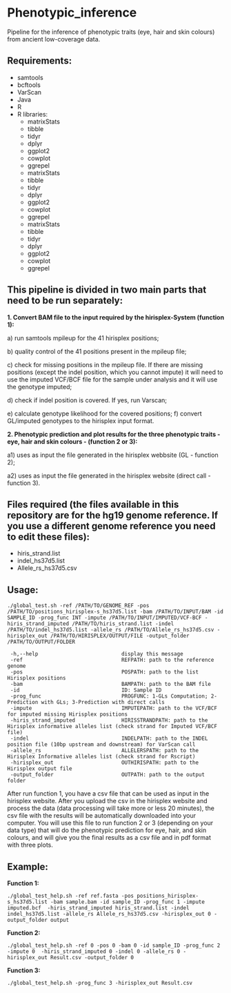 # Phenotypic_inference

Pipeline for the inference of phenotypic traits (eye, hair and skin colours) from ancient low-coverage data.

**Requirements:**
-------------------------------------------------------------------------------------
* samtools
* bcftools
* VarScan
* Java
* R
* R libraries:
  * matrixStats
  * tibble
  * tidyr
  * dplyr
  * ggplot2
  * cowplot
  * ggrepel
  * matrixStats
  * tibble
  * tidyr
  * dplyr
  * ggplot2
  * cowplot
  * ggrepel
  * matrixStats
  * tibble
  * tidyr
  * dplyr
  * ggplot2
  * cowplot
  * ggrepel

**This pipeline is divided in two main parts that need to be run separately:**
-------------------------------------------------------------------------------------

**1. Convert BAM file to the input required by the hirisplex-System (function 1):**

  a) run samtools mpileup for the 41 hirisplex positions;
  
  b) quality control of the 41 positions present in the mpileup file;
  
  c) check for missing positions in the mpileup file. If there are missing positions (except the indel position, which you cannot impute) it will need to use the imputed VCF/BCF file for the sample under analysis and it will use the genotype imputed;
	
  d) check if indel position is covered. If yes, run Varscan;
	
  e) calculate genotype likelihood for the covered positions;
  f) convert GL/imputed genotypes to the hirisplex input format.

**2. Phenotypic prediction and plot results for the three phenotypic traits - eye, hair and skin colours - (function 2 or 3):**
	
  a1) uses as input the file generated in the hirisplex webbsite (GL - function 2);

  a2) uses as input the file generated in the hirisplex website (direct call - function 3).

**Files required (the files available in this repository are for the hg19 genome reference. If you use a different genome reference you need to edit these files):**
-------------------------------------------------------------------------------------
- hiris_strand.list
- indel_hs37d5.list
- Allele_rs_hs37d5.csv

**Usage:**
-------------------------------------------------------------------------------------
```
./global_test.sh -ref /PATH/TO/GENOME_REF -pos /PATH/TO/positions_hirisplex-s_hs37d5.list -bam /PATH/TO/INPUT/BAM -id SAMPLE_ID -prog_func INT -impute /PATH/TO/INPUT/IMPUTED/VCF-BCF -hiris_strand_imputed /PATH/TO/hiris_strand.list -indel /PATH/TO/indel_hs37d5.list -allele_rs /PATH/TO/Allele_rs_hs37d5.csv -hirisplex_out /PATH/TO/HIRISPLEX/OUTPUT/FILE -output_folder /PATH/TO/OUTPUT/FOLDER
 
 -h,--help                           display this message
 -ref                                REFPATH: path to the reference genome
 -pos                                POSPATH: path to the list Hirisplex positions
 -bam                                BAMPATH: path to the BAM file
 -id                                 ID: Sample ID
 -prog_func                          PROGFUNC: 1-GLs Computation; 2-Prediction with GLs; 3-Prediction with direct calls
 -impute                             IMPUTEPATH: path to the VCF/BCF for imputed missing Hirisplex positions
 -hiris_strand_imputed               HIRISSTRANDPATH: path to the Hirisplex informative alleles list (check strand for Imputed VCF/BCF file)
 -indel                              INDELPATH: path to the INDEL position file (10bp upstream and downstream) for VarScan call
 -allele_rs                          ALLELERSPATH: path to the Hirisplex Informative alleles list (check strand for Rscript)
 -hirisplex_out                      OUTHIRISPATH: path to the Hirisplex output file
 -output_folder                      OUTPATH: path to the output folder
```

After run function 1, you have a csv file that can be used as input in the hirisplex website. After you upload the csv in the hirisplex website and process the data (data processing will take more or less 20 minutes), the csv file with the results will be automatically downloaded into your computer. You will use this file to run function 2 or 3 (depending on your data type) that will do the phenotypic prediction for eye, hair, and skin colours, and will give you the final results as a csv file and in pdf format with three plots.

**Example:**
-------------------------------------------------------------------------------------

**Function 1:**
```
./global_test_help.sh -ref ref.fasta -pos positions_hirisplex-s_hs37d5.list -bam sample.bam -id sample_ID -prog_func 1 -impute imputed.bcf  -hiris_strand_imputed hiris_strand.list -indel indel_hs37d5.list -allele_rs Allele_rs_hs37d5.csv -hirisplex_out 0 -output_folder output
```

**Function 2:**
```
./global_test_help.sh -ref 0 -pos 0 -bam 0 -id sample_ID -prog_func 2 -impute 0  -hiris_strand_imputed 0 -indel 0 -allele_rs 0 -hirisplex_out Result.csv -output_folder 0
```

**Function 3:**
```
./global_test_help.sh -prog_func 3 -hirisplex_out Result.csv
```

